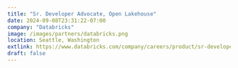 ```yaml
---
title: "Sr. Developer Advocate, Open Lakehouse"
date: 2024-09-08T23:31:22-07:00
company: "Databricks"
image: /images/partners/databricks.png
location: Seattle, Washington
extlink: https://www.databricks.com/company/careers/product/sr-developer-advocate-open-lakehouse-7871400002
draft: false
---
```



